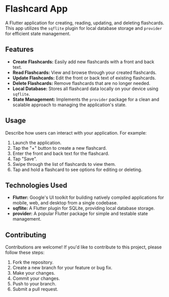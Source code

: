 # Flashcard App

A Flutter application for creating, reading, updating, and deleting flashcards. This app utilizes the `sqflite` plugin for local database storage and `provider` for efficient state management.

## Features

* **Create Flashcards:** Easily add new flashcards with a front and back text.
* **Read Flashcards:** View and browse through your created flashcards.
* **Update Flashcards:** Edit the front or back text of existing flashcards.
* **Delete Flashcards:** Remove flashcards that are no longer needed.
* **Local Database:** Stores all flashcard data locally on your device using `sqflite`.
* **State Management:** Implements the `provider` package for a clean and scalable approach to managing the application's state.

## Usage

Describe how users can interact with your application. For example:

1.  Launch the application.
2.  Tap the "+" button to create a new flashcard.
3.  Enter the front and back text for the flashcard.
4.  Tap "Save".
5.  Swipe through the list of flashcards to view them.
6.  Tap and hold a flashcard to see options for editing or deleting.

## Technologies Used

* **Flutter:** Google's UI toolkit for building natively compiled applications for mobile, web, and desktop from a single codebase.
* **sqflite:** A Flutter plugin for SQLite, providing local database storage.
* **provider:** A popular Flutter package for simple and testable state management.

## Contributing

Contributions are welcome! If you'd like to contribute to this project, please follow these steps:

1.  Fork the repository.
2.  Create a new branch for your feature or bug fix.
3.  Make your changes.
4.  Commit your changes.
5.  Push to your branch.
6.  Submit a pull request.

